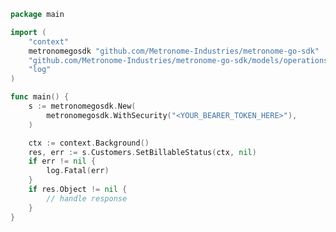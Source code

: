<!-- Start SDK Example Usage [usage] -->
```go
package main

import (
	"context"
	metronomegosdk "github.com/Metronome-Industries/metronome-go-sdk"
	"github.com/Metronome-Industries/metronome-go-sdk/models/operations"
	"log"
)

func main() {
	s := metronomegosdk.New(
		metronomegosdk.WithSecurity("<YOUR_BEARER_TOKEN_HERE>"),
	)

	ctx := context.Background()
	res, err := s.Customers.SetBillableStatus(ctx, nil)
	if err != nil {
		log.Fatal(err)
	}
	if res.Object != nil {
		// handle response
	}
}

```
<!-- End SDK Example Usage [usage] -->